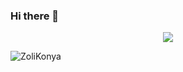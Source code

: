 ### Hi there 👋

<p align="center">
   <img src="https://octodex.github.com/images/godotocat.png">
</p>

<p align="left">
   <img src="https://komarev.com/ghpvc/?username=ZoliKonya&label=Profile%20views&#FFA500&style=flat" alt="ZoliKonya" />
</p>



